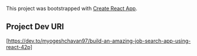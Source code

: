 This project was bootstrapped with [Create React App](https://github.com/facebook/create-react-app).

## Project Dev URl

[https://dev.to/myogeshchavan97/build-an-amazing-job-search-app-using-react-42p]